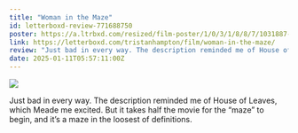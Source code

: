```yaml
---
title: "Woman in the Maze"
id: letterboxd-review-771688750
poster: https://a.ltrbxd.com/resized/film-poster/1/0/3/1/8/8/7/1031887-woman-in-the-maze-0-600-0-900-crop.jpg?v=521842e6e1
link: https://letterboxd.com/tristanhampton/film/woman-in-the-maze/
review: "Just bad in every way. The description reminded me of House of Leaves, which Meade me excited. But it takes half the movie for the “maze” to begin, and it’s a maze in the loosest of definitions."
date: 2025-01-11T05:57:11:00Z
---
```

 <p><img src="https://a.ltrbxd.com/resized/film-poster/1/0/3/1/8/8/7/1031887-woman-in-the-maze-0-600-0-900-crop.jpg?v=521842e6e1"/></p> <p>Just bad in every way. The description reminded me of House of Leaves, which Meade me excited. But it takes half the movie for the “maze” to begin, and it’s a maze in the loosest of definitions.</p>